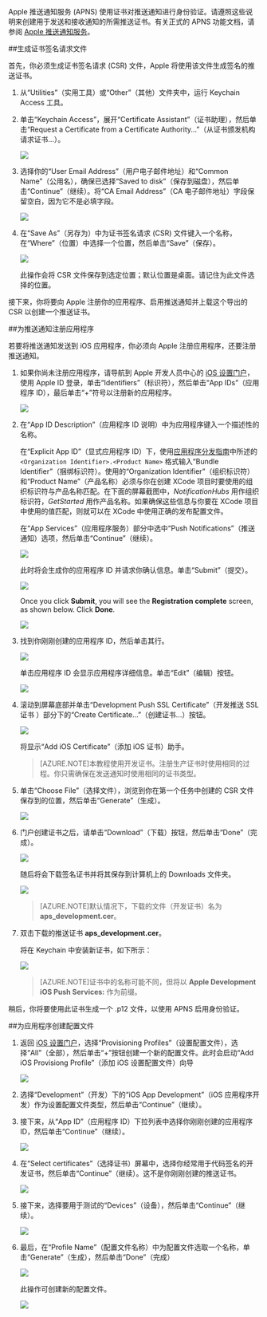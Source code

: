 
Apple 推送通知服务 (APNS) 使用证书对推送通知进行身份验证。请遵照这些说明来创建用于发送和接收通知的所需推送证书。有关正式的 APNS 功能文档，请参阅 [Apple 推送通知服务](http://go.microsoft.com/fwlink/p/?LinkId=272584)。

##生成证书签名请求文件

首先，你必须生成证书签名请求 (CSR) 文件，Apple 将使用该文件生成签名的推送证书。

1. 从“Utilities”（实用工具）或“Other”（其他）文件夹中，运行 Keychain Access 工具。

2. 单击“Keychain Access”，展开“Certificate Assistant”（证书助理），然后单击“Request a Certificate from a Certificate Authority...”（从证书颁发机构请求证书...）。

  	![](./media/notification-hubs-enable-apple-push-notifications/notification-hubs-request-cert-from-ca.png)

3. 选择你的“User Email Address”（用户电子邮件地址）和“Common Name”（公用名），确保已选择“Saved to disk”（保存到磁盘），然后单击“Continue”（继续）。将“CA Email Address”（CA 电子邮件地址）字段保留空白，因为它不是必填字段。

  	![](./media/notification-hubs-enable-apple-push-notifications/notification-hubs-csr-info.png)

4. 在“Save As”（另存为）中为证书签名请求 (CSR) 文件键入一个名称，在“Where”（位置）中选择一个位置，然后单击“Save”（保存）。

  	![](./media/notification-hubs-enable-apple-push-notifications/notification-hubs-save-csr.png)

  	此操作会将 CSR 文件保存到选定位置；默认位置是桌面。请记住为此文件选择的位置。

接下来，你将要向 Apple 注册你的应用程序、启用推送通知并上载这个导出的 CSR 以创建一个推送证书。

##为推送通知注册应用程序

若要将推送通知发送到 iOS 应用程序，你必须向 Apple 注册应用程序，还要注册推送通知。

1. 如果你尚未注册应用程序，请导航到 Apple 开发人员中心的 <a href="http://go.microsoft.com/fwlink/p/?LinkId=272456" target="_blank">iOS 设置门户</a>，使用 Apple ID 登录，单击“Identifiers”（标识符），然后单击“App IDs”（应用程序 ID），最后单击“+”符号以注册新的应用程序。

   	![](./media/notification-hubs-enable-apple-push-notifications/notification-hubs-ios-appids.png)


2. 在“App ID Description”（应用程序 ID 说明）中为应用程序键入一个描述性的名称。

	在“Explicit App ID”（显式应用程序 ID）下，使用[应用程序分发指南](http://go.microsoft.com/fwlink/?LinkId=613485)中所述的 `<Organization Identifier>.<Product Name>` 格式输入“Bundle Identifier”（捆绑标识符）。使用的“Organization Identifier”（组织标识符）和“Product Name”（产品名称）必须与你在创建 XCode 项目时要使用的组织标识符与产品名称匹配。在下面的屏幕截图中，*NotificationHubs* 用作组织标识符，*GetStarted* 用作产品名称。如果确保这些信息与你要在 XCode 项目中使用的值匹配，则就可以在 XCode 中使用正确的发布配置文件。
	
	在“App Services”（应用程序服务）部分中选中“Push Notifications”（推送通知）选项，然后单击“Continue”（继续）。

	![](./media/notification-hubs-enable-apple-push-notifications/notification-hubs-new-appid-info.png)

   	此时将会生成你的应用程序 ID 并请求你确认信息。单击“Submit”（提交）。


   ![](./media/notification-hubs-enable-apple-push-notifications/notification-hubs-confirm-new-appid.png)


   	Once you click **Submit**, you will see the **Registration complete** screen, as shown below. Click **Done**.


   ![](./media/notification-hubs-enable-apple-push-notifications/notification-hubs-appid-registration-complete.png)


3. 找到你刚刚创建的应用程序 ID，然后单击其行。

   	![](./media/notification-hubs-enable-apple-push-notifications/notification-hubs-ios-appids2.png)

   	单击应用程序 ID 会显示应用程序详细信息。单击“Edit”（编辑）按钮。

   	![](./media/notification-hubs-enable-apple-push-notifications/notification-hubs-edit-appid.png)

4. 滚动到屏幕底部并单击“Development Push SSL Certificate”（开发推送 SSL 证书 ）部分下的“Create Certificate...”（创建证书...）按钮。

   	![](./media/notification-hubs-enable-apple-push-notifications/notification-hubs-appid-create-cert.png)

   	将显示“Add iOS Certificate”（添加 iOS 证书）助手。

    > [AZURE.NOTE]本教程使用开发证书。注册生产证书时使用相同的过程。你只需确保在发送通知时使用相同的证书类型。

5. 单击“Choose File”（选择文件），浏览到你在第一个任务中创建的 CSR 文件保存到的位置，然后单击“Generate”（生成）。

  	![](./media/notification-hubs-enable-apple-push-notifications/notification-hubs-appid-cert-choose-csr.png)

6. 门户创建证书之后，请单击“Download”（下载）按钮，然后单击“Done”（完成）。

  	![](./media/notification-hubs-enable-apple-push-notifications/notification-hubs-appid-download-cert.png)

   	随后将会下载签名证书并将其保存到计算机上的 Downloads 文件夹。

  	![](./media/notification-hubs-enable-apple-push-notifications/notification-hubs-cert-downloaded.png)

    > [AZURE.NOTE]默认情况下，下载的文件（开发证书）名为 **aps\_development.cer**。

7. 双击下载的推送证书 **aps\_development.cer**。

   	将在 Keychain 中安装新证书，如下所示：

   	![](./media/notification-hubs-enable-apple-push-notifications/notification-hubs-cert-in-keychain.png)

    > [AZURE.NOTE]证书中的名称可能不同，但将以 **Apple Development iOS Push Services:** 作为前缀。

稍后，你将要使用此证书生成一个 .p12 文件，以使用 APNS 启用身份验证。

##为应用程序创建配置文件

1. 返回 <a href="http://go.microsoft.com/fwlink/p/?LinkId=272456" target="_blank">iOS 设置门户</a>，选择“Provisioning Profiles”（设置配置文件），选择“All”（全部），然后单击“+”按钮创建一个新的配置文件。此时会启动“Add iOS Provisiong Profile”（添加 iOS 设置配置文件）向导

   	![](./media/notification-hubs-enable-apple-push-notifications/notification-hubs-new-provisioning-profile.png)

2. 选择“Development”（开发）下的“iOS App Development”（iOS 应用程序开发）作为设置配置文件类型，然后单击“Continue”（继续）。


3. 接下来，从“App ID”（应用程序 ID）下拉列表中选择你刚刚创建的应用程序 ID，然后单击“Continue”（继续）。

   	![](./media/notification-hubs-enable-apple-push-notifications/notification-hubs-select-appid-for-provisioning.png)


4. 在“Select certificates”（选择证书）屏幕中，选择你经常用于代码签名的开发证书，然后单击“Continue”（继续）。这不是你刚刚创建的推送证书。

   	![](./media/notification-hubs-enable-apple-push-notifications/notification-hubs-provisioning-select-cert.png)


5. 接下来，选择要用于测试的“Devices”（设备），然后单击“Continue”（继续）。

   	![](./media/notification-hubs-enable-apple-push-notifications/notification-hubs-provisioning-select-devices.png)


6. 最后，在“Profile Name”（配置文件名称）中为配置文件选取一个名称，单击“Generate”（生成），然后单击“Done”（完成）

   	![](./media/notification-hubs-enable-apple-push-notifications/notification-hubs-provisioning-name-profile.png)


  	此操作可创建新的配置文件。

   	![](./media/notification-hubs-enable-apple-push-notifications/notification-hubs-provisioning-profile-ready.png)

<!---HONumber=76-->